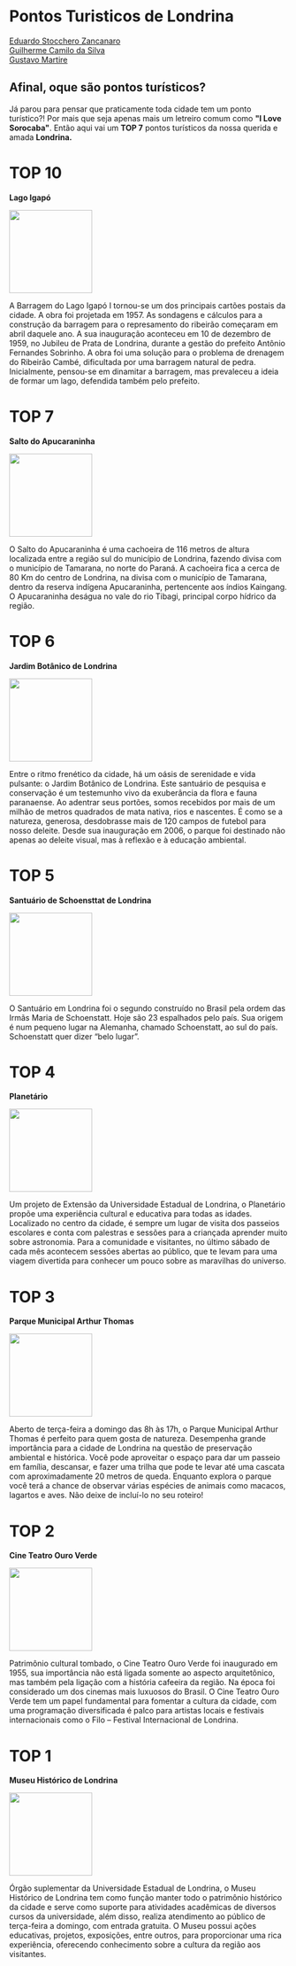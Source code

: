 # Pontos Turisticos de Londrina

[Eduardo Stocchero Zancanaro](https://github.com/zaaanca/pontosturisticoslondrina)\
[Guilherme Camilo da Silva](https://github.com/gcamil0/pontos-turisticos-londrina)\
[Gustavo Martire](https://github.com/gustavomartire/pontosturisticoslondrina)

## Afinal, oque são pontos turísticos?
Já parou para pensar que praticamente toda cidade tem um ponto turístico?! Por mais que seja apenas mais um letreiro comum como **"I Love Sorocaba"**. Então aqui vai um **TOP 7** pontos turísticos da nossa querida e amada **Londrina.**

# TOP 10
**Lago Igapó**
<p float="left">

<img src= "https://objectstorage.sa-saopaulo-1.oraclecloud.com/n/grq6lwb4htd1/b/tecimob-production/o/media/f55ff559-b6ab-4ccd-bba7-bb95665cb8bd/sites/posts/1200x900/outside/868b61ee-669a-4a2a-a436-ee803f42c2a31689271117JObw.jpg" widgth="150" height="150"/>

<p>

A Barragem do Lago Igapó I tornou-se um dos principais cartões postais da cidade. A obra foi projetada em 1957. As sondagens e cálculos para a construção da barragem para o represamento do ribeirão começaram em abril daquele ano. A sua inauguração aconteceu em 10 de dezembro de 1959, no Jubileu de Prata de Londrina, durante a gestão do prefeito Antônio Fernandes Sobrinho. A obra foi uma solução para o problema de drenagem do Ribeirão Cambé, dificultada por uma barragem natural de pedra. Inicialmente, pensou-se em dinamitar a barragem, mas prevaleceu a ideia de formar um lago, defendida também pelo prefeito. 

# TOP 7
**Salto do Apucaraninha**
<p float="left">

<img src= "https://serpedalante.com/wp-content/uploads/2024/02/cachoeira-meu-pr-rpc.jpg" widgth="150" height="150"/>

<p>

O Salto do Apucaraninha é uma cachoeira de 116 metros de altura localizada entre a região sul do município de Londrina, fazendo divisa com o município de Tamarana, no norte do Paraná. A cachoeira fica a cerca de 80 Km do centro de Londrina, na divisa com o município de Tamarana, dentro da reserva indígena Apucaraninha, pertencente aos índios Kaingang. O Apucaraninha deságua no vale do rio Tibagi, principal corpo hídrico da região.

# TOP 6
**Jardim Botânico de Londrina**
<p float="left">

<img src= "https://www.cidadedelondrina.com.br/wp-content/uploads/jardim-botanico-da-cidade-de-londrina.jpg" widgth="150" height="150"/>

<p>

Entre o ritmo frenético da cidade, há um oásis de serenidade e vida pulsante: o Jardim Botânico de Londrina. Este santuário de pesquisa e conservação é um testemunho vivo da exuberância da flora e fauna paranaense. Ao adentrar seus portões, somos recebidos por mais de um milhão de metros quadrados de mata nativa, rios e nascentes. É como se a natureza, generosa, desdobrasse mais de 120 campos de futebol para nosso deleite. Desde sua inauguração em 2006, o parque foi destinado não apenas ao deleite visual, mas à reflexão e à educação ambiental.

# TOP 5
**Santuário de Schoensttat de Londrina**
<p float="float">

<img src= "https://www.londrinahistorica.com.br/admin/assets/uploads/images/seo/55-1679273419.jpg" widght="150" height="150"/>

<p>

O Santuário em Londrina foi o segundo construído no Brasil pela ordem das Irmãs Maria de Schoenstatt. Hoje são 23 espalhados pelo país. Sua origem é num pequeno lugar na Alemanha, chamado Schoenstatt, ao sul do país. Schoenstatt quer dizer “belo lugar”.

# TOP 4
**Planetário**
<p float="float">

<img src= "https://www.cidadeoferta.com.br/blog/wp-content/uploads/2023/06/blog-cidade-oferta-foto-fachada-planetario-de-londrina.jpg" widght="150" height="150"/>

<p>

Um projeto de Extensão da Universidade Estadual de Londrina, o Planetário propõe uma experiência cultural e educativa para todas as idades. Localizado no centro da cidade, é sempre um lugar de visita dos passeios escolares e conta com palestras e sessões para a criançada aprender muito sobre astronomia. Para a comunidade e visitantes, no último sábado de cada mês acontecem sessões abertas ao público, que te levam para uma viagem divertida para conhecer um pouco sobre as maravilhas do universo.

# TOP 3
**Parque Municipal Arthur Thomas**
<p float="float">

<img src= "https://www.cidadeoferta.com.br/blog/wp-content/uploads/2023/06/blog-cidade-oferta-foto-fachada-do-parque-municipal-arthur-thomas-1024x629.jpg" widght="150" height="150"/>

<p>

Aberto de terça-feira a domingo das 8h às 17h, o Parque Municipal Arthur Thomas é perfeito para quem gosta de natureza. Desempenha grande importância para a cidade de Londrina na questão de preservação ambiental e histórica. Você pode aproveitar o espaço para dar um passeio em família, descansar, e fazer uma trilha que pode te levar até uma cascata com aproximadamente 20 metros de queda. Enquanto explora o parque você terá a chance de observar várias espécies de animais como macacos, lagartos e aves. Não deixe de incluí-lo no seu roteiro! 

# TOP 2
**Cine Teatro Ouro Verde**
<p float="float">

<img src= "https://www.cidadeoferta.com.br/blog/wp-content/uploads/2023/06/blog-cidade-oferta-foto-fachada-cine-teatro-ouro-verde-1024x576.jpg" widght="150" height="150"/>

<p>

Patrimônio cultural tombado, o Cine Teatro Ouro Verde foi inaugurado em 1955, sua importância não está ligada somente ao aspecto arquitetônico, mas também pela ligação com a história cafeeira da região. Na época foi considerado um dos cinemas mais luxuosos do Brasil. O Cine Teatro Ouro Verde tem um papel fundamental para fomentar a cultura da cidade, com uma programação diversificada é palco para artistas locais e festivais internacionais como o Filo – Festival Internacional de Londrina.

# TOP 1
**Museu Histórico de Londrina**
<p float="float">

<img src= "https://www.cidadeoferta.com.br/blog/wp-content/uploads/2023/06/blog-cidade-oferta-foto-museu-historico-de-londrina-1024x576.jpg" widght="150" height="150"/>

<p>

Órgão suplementar da Universidade Estadual de Londrina, o Museu Histórico de Londrina tem como função manter todo o patrimônio histórico da cidade e serve como suporte para atividades acadêmicas de diversos cursos da universidade, além disso, realiza atendimento ao público de terça-feira a domingo, com entrada gratuita. O Museu possui ações educativas, projetos, exposições, entre outros, para proporcionar uma rica experiência, oferecendo conhecimento sobre a cultura da região aos visitantes. 